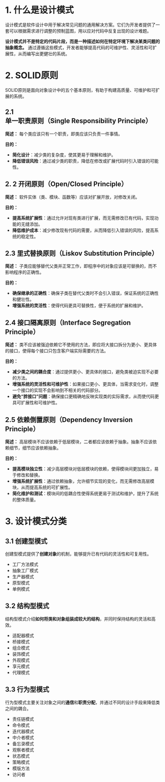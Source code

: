 # **1. 什么是设计模式**

设计模式是软件设计中用于解决常见问题的通用解决方案。它们为开发者提供了一套可以根据需求进行调整的预制蓝图，用以应对代码中反复出现的设计难题。

**设计模式并不是特定的代码片段，而是一种描述如何在特定环境下解决某类问题的抽象概念。** 通过遵循这些模式，开发者能够提高代码的可维护性、灵活性和可扩展性，从而编写出更健壮的系统。

# **2. SOLID原则**

SOLID原则是面向对象设计中的五个基本原则，有助于构建高质量、可维护和可扩展的系统。

## 2.1 **单一职责原则（Single Responsibility Principle）**

**简述：** 每个类应该只有一个职责，即类应该只负责一件事情。

**目的：**

- **简化设计**：减少类的复杂度，使其更易于理解和维护。
- **降低错误风险**：通过减少类的职责，降低在修改或扩展代码时引入错误的可能性。

## 2. 2 **开闭原则（Open/Closed Principle）**

**简述：** 软件实体（类、模块、函数等）应该对扩展开放，对修改关闭。

**目的：**

- **提高系统扩展性**：通过允许对现有类进行扩展，而无需修改已有代码，实现功能的无缝添加。
- **降低维护成本**：减少修改现有代码的需要，从而降低引入错误的风险，提高系统的稳定性。

## 2.3 **里式替换原则（Liskov Substitution Principle）**

**简述：** 子类应能够替代父类并正常工作，即程序中的对象应该是可替换的，而不影响程序的正确性。

**目的：**

- **确保继承的正确性**：确保子类在替代父类时不会引入错误，保证系统的正确性和健壮性。
- **增强系统的灵活性**：使得代码更具可替换性，便于系统的扩展和维护。

## **2.4 接口隔离原则（Interface Segregation Principle）**

**简述：** 类不应该被强迫依赖它不使用的方法，即应将大接口拆分为更小、更具体的接口，使得每个接口只包含客户端实际需要的方法。

**目的：**

- **减少类之间的耦合度**：通过提供更小、更具体的接口，避免类被迫实现不必要的方法。
- **增强系统的灵活性和可维护性**：如果接口更小、更具体，当需求变化时，调整一个接口的实现不会影响到不相关的代码部分。
- **避免“胖接口”问题**：确保接口更精确地反映实现类的实际需求，从而使代码更具可扩展性和可维护性。

## **2.5 依赖倒置原则（Dependency Inversion Principle）**

**简述：** 高层模块不应该依赖于低层模块，二者都应该依赖于抽象。抽象不应该依赖细节，细节应该依赖抽象。

**目的：**

- **提高模块独立性**：减少高层模块对低层模块的依赖，使得模块间更加独立，易于修改和替换。
- **增强系统扩展性**：通过依赖抽象，允许细节实现的变化，而无需修改高层模块，从而提高系统的可扩展性。
- **简化维护和测试**：模块间的低耦合性使得系统更易于测试和维护，提升了系统的整体质量。

# 3. 设计模式分类

## 3.1 创建型模式

创建型模式提供了**创建对象**的机制，能够提升已有代码的灵活性和可复用性。

- 工厂方法模式
- 抽象工厂模式
- 生产器模式
- 原型模式
- 单例模式

## 3.2 结构型模式

结构型模式介绍**如何将类和对象组装成较大的结构**，并同时保持结构的灵活和高效。

- 适配器模式
- 桥接模式
- 组合模式
- 装饰模式
- 外观模式
- 享元模式
- 代理模式

## 3.3 行为型模式

行为型模式主要关注对象之间的**通信**和**职责分配**，并通过不同的设计手段来降低类之间的耦合。

- 责任链模式
- 命令模式
- 迭代器模式
- 中介者模式
- 备忘录模式
- 观察者模式
- 状态模式
- 策略模式
- 模版方法
- 访问者